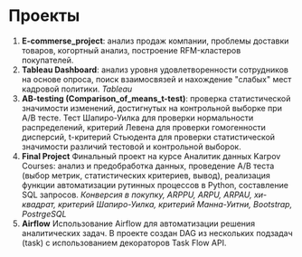 # Проекты
1. <b>E-commerse_project</b>: анализ продаж компании, проблемы доставки товаров, когортный анализ, построение RFM-кластеров покупателей.
2. <b>Tableau Dashboard</b>: анализ уровня удовлетворенности сотрудников на основе опроса, поиск взаимосвязей и нахождение "слабых" мест кадровой политики. *Tableau*
3. <b>AB-testing (Comparison_of_means_t-test)</b>: проверка статистической значимости изменений, достигнутых на контрольной выборке при A/B тесте. Тест Шапиро-Уилка для проверки нормальности распределений, критерий Левена для проверки гомогенности дисперсий, t-критерий Стьюдента для проверки статистической значимости различий тестовой и контрольной выборок.
4. <b>Final Project</b> Финальный проект на курсе Аналитик данных Karpov Courses: анализ и предобработка данных, проведение А/В теста (выбор метрик, статистических критериев, вывод), реализация функции автоматизации рутинных процессов в Python, составление SQL запросов.
*Конверсия в покупку, ARPPU, ARPU, ARPAU, хи-квадрат, критерий Шапиро-Уилка, критерий Манна-Уитни, Bootstrap, PostrgeSQL*
5. <b>Airflow</b> Использование Airflow для автоматизации решения аналитических задач. В проекте создан DAG из нескольких подзадач (task) с использованием декораторов Task Flow API.
